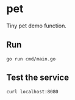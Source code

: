 # pet

Tiny pet demo function.

## Run

```
go run cmd/main.go
```

## Test the service

```
curl localhost:8080
```

